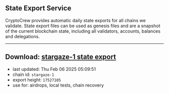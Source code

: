 ## State Export Service
CryptoCrew provides automatic daily state exports for all chains we validate. State export files can be used as genesis files and are a snapshot of the current blockchain state, including all validators, accounts, balances and delegations.

---
**Download: [stargaze-1 state export](https://dl-eu2.ccvalidators.com/SERVICE/stargaze/stargaze-1_export_17527105.json)**
---

- last updated: Thu Feb 06 2025 05:09:51
- chain id: `stargaze-1`
- export height: `17527105`
- use for: airdrops, local tests, chain recovery
